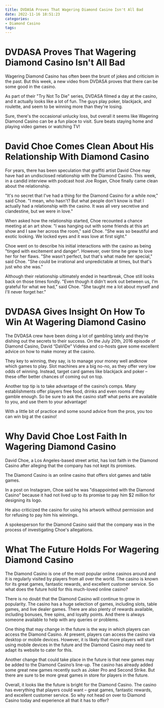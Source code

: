 ```yaml
---
title: DVDASA Proves That Wagering Diamond Casino Isn't All Bad
date: 2022-11-16 18:51:23
categories:
- Diamond Casino
tags:
---
```



#  DVDASA Proves That Wagering Diamond Casino Isn't All Bad

Wagering Diamond Casino has often been the brunt of jokes and criticism in the past. But this week, a new video from DVDASA proves that there can be some good in the casino.

As part of their "Try Not To Die" series, DVDASA filmed a day at the casino, and it actually looks like a lot of fun. The guys play poker, blackjack, and roulette, and seem to be winning more than they're losing.

Sure, there's the occasional unlucky loss, but overall it seems like Wagering Diamond Casino can be a fun place to visit. Sure beats staying home and playing video games or watching TV!

#  David Choe Comes Clean About His Relationship With Diamond Casino

For years, there has been speculation that graffiti artist David Choe may have had an undisclosed relationship with the Diamond Casino. This week, in a candid interview with podcast host Joe Rogan, Choe finally came clean about the relationship.

"It's no secret that I've had a thing for the Diamond Casino for a while now," said Choe. "I mean, who hasn't? But what people don't know is that I actually had a relationship with the casino. It was all very secretive and clandestine, but we were in love."

When asked how the relationship started, Choe recounted a chance meeting at an art show. "I was hanging out with some friends at this art show and I saw her across the room," said Choe. "She was so beautiful and exotic looking. We locked eyes and it was love at first sight."

Choe went on to describe his initial interactions with the casino as being "tinged with excitement and danger". However, over time he grew to love her for her flaws. "She wasn't perfect, but that's what made her special," said Choe. "She could be irrational and unpredictable at times, but that's just who she was."

Although their relationship ultimately ended in heartbreak, Choe still looks back on those times fondly. "Even though it didn't work out between us, I'm grateful for what we had," said Choe. "She taught me a lot about myself and I'll never forget her."

#  DVDASA Gives Insight On How To Win At Wagering Diamond Casino

The DVDASA crew have been doing a lot of gambling lately and they’re dishing out the secrets to their success. On the July 20th, 2016 episode of Diamond Casino, David “DaViDe” Videlea and co-hosts gave some excellent advice on how to make money at the casino.

They key to winning, they say, is to manage your money well andknow which games to play. Slot machines are a big no-no, as they offer very low odds of winning. Instead, target card games like blackjack and poker – these offer better chances of coming out on top.

Another top tip is to take advantage of the casino’s comps. Many establishments offer players free food, drinks and even rooms if they gamble enough. So be sure to ask the casino staff what perks are available to you, and use them to your advantage!

With a little bit of practice and some sound advice from the pros, you too can win big at the casino!

#  Why David Choe Lost Faith In Wagering Diamond Casino 

David Choe, a Los Angeles-based street artist, has lost faith in the Diamond Casino after alleging that the company has not kept its promises. 

The Diamond Casino is an online casino that offers slot games and table games. 

In a post on Instagram, Choe said he was "disappointed with the Diamond Casino" because it had not lived up to its promise to pay him $2 million for designing its logo. 

He also criticized the casino for using his artwork without permission and for refusing to pay him his winnings. 

A spokesperson for the Diamond Casino said that the company was in the process of investigating Choe's allegations.

#  What The Future Holds For Wagering Diamond Casino

The Diamond Casino is one of the most popular online casinos around and it is regularly visited by players from all over the world. The casino is known for its great games, fantastic rewards, and excellent customer service. So what does the future hold for this much-loved online casino?

There is no doubt that the Diamond Casino will continue to grow in popularity. The casino has a huge selection of games, including slots, table games, and live dealer games. There are also plenty of rewards available, including bonuses, free spins, and loyalty points. And there is always someone available to help with any queries or problems.

One thing that may change in the future is the way in which players can access the Diamond Casino. At present, players can access the casino via desktop or mobile devices. However, it is likely that more players will start using mobile devices in the future and the Diamond Casino may need to adapt its website to cater for this.

Another change that could take place in the future is that new games may be added to the Diamond Casino’s line-up. The casino has already added some great new games recently such as Joker Pro and Second Strike. But there are sure to be more great games in store for players in the future.

Overall, it looks like the future is bright for the Diamond Casino. The casino has everything that players could want – great games, fantastic rewards, and excellent customer service. So why not head on over to Diamond Casino today and experience all that it has to offer?